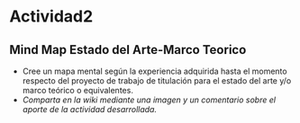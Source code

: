 # Actividad2
## Mind Map Estado del Arte-Marco Teorico
* Cree un mapa mental según la experiencia adquirida hasta el momento respecto del proyecto de trabajo de titulación para el estado del arte y/o marco teórico o equivalentes.
* *Comparta en la wiki mediante una imagen y un comentario sobre el aporte de la actividad desarrollada.*

